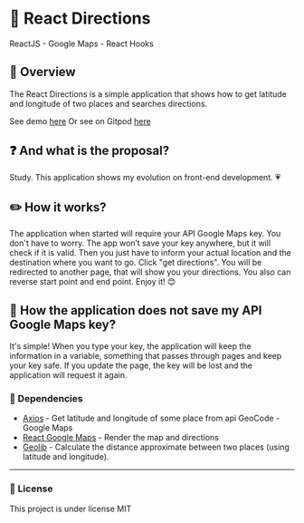 # :round_pushpin: React Directions
ReactJS - Google Maps - React Hooks

## :eyes: Overview

The React Directions is a simple application that shows how to get latitude and longitude of two places and searches directions.

See demo [here](https://react-directions.herokuapp.com/)
Or see on Gitpod [here](https://gitpod.io/#https://github.com/dougpessoa/react-directions)

## :question: And what is the proposal?
Study. This application shows my evolution on front-end development. :heartpulse:

## :pencil2: How it works?
The application when started will require your API Google Maps key. You don't have to worry. The app won’t save your key anywhere, but it will check if it is valid. Then you just have to inform your actual location and the destination where you want to go. Click "get directions". You will be redirected to another page, that will show you your directions. You also can reverse start point and end point. Enjoy it! :blush:

## :no_entry_sign: How the application does not save my API Google Maps key? 
It's simple! When you type your key, the application will keep the information in a variable, something that passes through pages and keep your key safe. If you update the page, the key will be lost and the application will request it again.

### :paperclip: Dependencies 
 - [Axios](https://github.com/axios/axios) - Get latitude and longitude of some place from api GeoCode - Google Maps
 - [React Google Maps](https://github.com/tomchentw/react-google-maps) - Render the map and directions
 - [Geolib](https://github.com/manuelbieh/geolib) - Calculate the distance approximate between two places (using latitude and longitude).

 ---
 ### :page_with_curl: License

 This project is under license MIT
